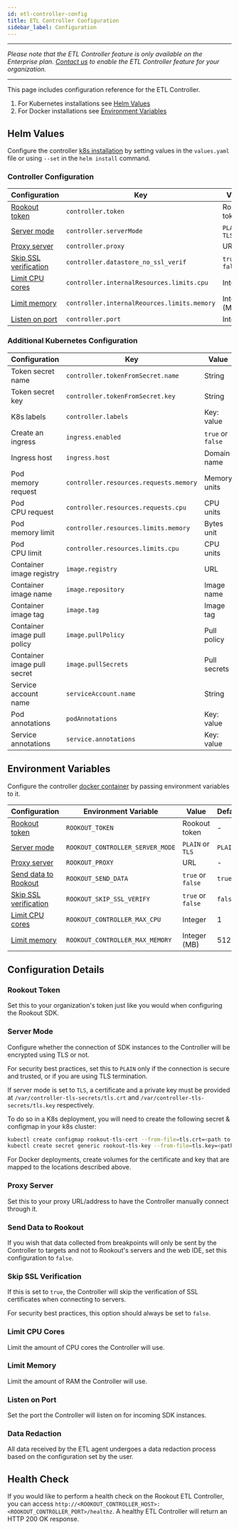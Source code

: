 ```yaml
---
id: etl-controller-config
title: ETL Controller Configuration
sidebar_label: Configuration
---
```


---

*Please note that the ETL Controller feature is only available on the Enterprise plan. [Contact us](https://www.rookout.com/company/contact) to enable the ETL Controller feature for your organization.*

---

This page includes configuration reference for the ETL Controller.

1. For Kubernetes installations see [Helm Values](#helm-values)
2. For Docker installations see [Environment Variables](#environment-variables)

## Helm Values

Configure the controller [k8s installation](etl-controller-k8s.md) by setting values in the `values.yaml` file or using `--set` in the `helm install` command.

### Controller Configuration

| Configuration                                         | Key                                         | Value                | Default |
| ---                                                   | ---                                         | ---                  | ---     |
| [Rookout token](#rookout-token)                       | `controller.token`                          | Rookout token        | -       |  
| [Server mode](#server-mode)                           | `controller.serverMode`                     | `PLAIN` or `TLS`     | `PLAIN` |
| [Proxy server](#proxy-server)                         | `controller.proxy`                          | URL                  | -       |
| [Skip SSL verification](#skip-ssl-verification)       | `controller.datastore_no_ssl_verif`         | `true` or `false`    | `false` |
| [Limit CPU cores](#resources-cpu-cores)               | `controller.internalResources.limits.cpu`   | Integer              | 4       |
| [Limit memory](#limit-memory)                         | `controller.internalReources.limits.memory` | Integer (MB)         | 1024    |
| [Listen on port](#listen-on-port)                     | `controller.port`                           | Integer              | 7488    |

### Additional Kubernetes Configuration

| Configuration                               | Key                                    | Value                | Default                    |
| ---                                         | ---                                    | ---                  | ---                        |
| Token secret name                           | `controller.tokenFromSecret.name`      | String               | -                          |
| Token secret key                            | `controller.tokenFromSecret.key`       | String               | -                          |
| K8s labels                                  | `controller.labels`                    | Key: value           | -                          |
| Create an ingress                           | `ingress.enabled`                      | `true` or `false`    | `false`                    |
| Ingress host                                | `ingress.host`                         | Domain name          | Internal<br>domain name    |
| Pod<br>memory request                       | `controller.resources.requests.memory` | Memory units         | 32Mi                       |
| Pod<br>CPU request                          | `controller.resources.requests.cpu`    | CPU units            | 30m                        |
| Pod<br>memory limit                         | `controller.resources.limits.memory`   | Bytes unit           | 1024Mi                     |
| Pod<br>CPU limit                            | `controller.resources.limits.cpu`      | CPU units            | 4000m                      |
| Container<br>image registry                 | `image.registry`                       | URL                  | docker.io                  |
| Container<br>image name                     | `image.repository`                     | Image name           | rookout/controller         |
| Container<br>image tag                      | `image.tag`                            | Image tag            | latest                     |
| Container<br>image pull policy              | `image.pullPolicy`                     | Pull policy          | `Always` or `IfNotPresent` |
| Container<br>image pull secret              | `image.pullSecrets`                    | Pull secrets         | -                          |
| Service account<br>name                     | `serviceAccount.name`                  | String               | -                          |
| Pod<br>annotations                          | `podAnnotations`                       | Key: value           | -                          |
| Service<br>annotations                      | `service.annotations`                  | Key: value           | -                          |

## Environment Variables

Configure the controller [docker container](etl-controller-docker.md) by passing environment variables to it.

| Configuration                                         | Environment Variable             | Value             | Default |
| ---                                                   | ---                              | ---               | ---     |
| [Rookout token](#rookout-token)                       | `ROOKOUT_TOKEN`                  | Rookout token     | -       |
| [Server mode](#server-mode)                           | `ROOKOUT_CONTROLLER_SERVER_MODE` | `PLAIN` or `TLS`  | `PLAIN` |
| [Proxy server](#proxy-server)                         | `ROOKOUT_PROXY`                  | URL               | -       |
| [Send data to Rookout](#send-data-to-rookout)         | `ROOKOUT_SEND_DATA`              | `true` or `false` | `true`  |
| [Skip SSL verification](#skip-ssl-verification)       | `ROOKOUT_SKIP_SSL_VERIFY`        | `true` or `false` | `false` |
| [Limit CPU cores](#resources-cpu-cores)               | `ROOKOUT_CONTROLLER_MAX_CPU`     | Integer           | 1       |
| [Limit memory](#limit-memory)                         | `ROOKOUT_CONTROLLER_MAX_MEMORY`  | Integer (MB)      | 512     |

## Configuration Details

### Rookout Token

Set this to your organization's token just like you would when configuring the Rookout SDK.

### Server Mode

Configure whether the connection of SDK instances to the Controller will be encrypted using TLS or not.

For security best practices, set this to `PLAIN` only if the connection is secure and trusted, or if you are using TLS termination.

If server mode is set to `TLS`, a certificate and a private key must be provided at `/var/controller-tls-secrets/tls.crt` and `/var/controller-tls-secrets/tls.key` respectively.

To do so in a K8s deployment, you will need to create the following secret & configmap in your k8s cluster:

```bash
kubectl create configmap rookout-tls-cert --from-file=tls.crt=<path to cert file>
kubectl create secret generic rookout-tls-key --from-file=tls.key=<path to key file>
```

For Docker deployments, create volumes for the certificate and key that are mapped to the locations described above.

### Proxy Server

Set this to your proxy URL/address to have the Controller manually connect through it.

### Send Data to Rookout

If you wish that data collected from breakpoints will only be sent by the Controller to targets and not to Rookout's servers and the web IDE, set this configuration to `false`.

### Skip SSL Verification

If this is set to `true`, the Controller will skip the verification of SSL certificates when connecting to servers.

For security best practices, this option should always be set to `false`.

### Limit CPU Cores

Limit the amount of CPU cores the Controller will use.

### Limit Memory

Limit the amount of RAM the Controller will use.

### Listen on Port

Set the port the Controller will listen on for incoming SDK instances.

### Data Redaction

All data received by the ETL agent undergoes a data redaction process based on the configuration set by the user.

## Health Check

If you would like to perform a health check on the Rookout ETL Controller, you can access `http://<ROOKOUT_CONTROLLER_HOST>:<ROOKOUT_CONTROLLER_PORT>/healthz`. A healthy ETL Controller will return an HTTP 200 OK response.
